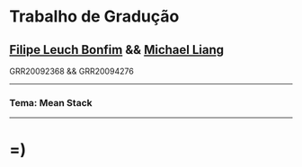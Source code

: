 Trabalho de Gradução
=======


[Filipe Leuch Bonfim](http://www.inf.ufpr.br/flb09/ "Filipe's page") && [Michael Liang](http://www.inf.ufpr.br/ml09/ "Michael's page")
-----
GRR20092368 && GRR20094276

----

### Tema: Mean Stack

----

# =)
